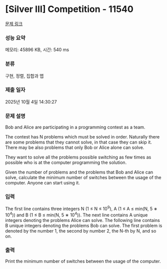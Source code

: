 # [Silver III] Competition - 11540 

[문제 링크](https://www.acmicpc.net/problem/11540) 

### 성능 요약

메모리: 45896 KB, 시간: 540 ms

### 분류

구현, 정렬, 집합과 맵

### 제출 일자

2025년 10월 4일 14:30:27

### 문제 설명

<p>Bob and Alice are participating in a programming contest as a team.</p>

<p>The contest has N problems which must be solved in order. Naturally there are some problems that they cannot solve, in that case they can skip it. There may be also problems that only Bob or Alice alone can solve.</p>

<p>They want to solve all the problems possible switching as few times as possible who is at the computer programming the solution.</p>

<p>Given the number of problems and the problems that Bob and Alice can solve, calculate the minimum number of switches between the usage of the computer. Anyone can start using it.</p>

### 입력 

 <p>The first line contains three integers N (1 ≤ N ≤ 10<sup>9</sup>), A (1 ≤ A ≤ min(N, 5 ∗ 10<sup>4</sup>)) and B (1 ≤ B ≤ min(N, 5 ∗ 10<sup>4</sup>)). The next line contains A unique integers denoting the problems Alice can solve. The following line contains B unique integers denoting the problems Bob can solve. The first problem is denoted by the number 1, the second by number 2, the N-th by N, and so on.</p>

### 출력 

 <p>Print the minimum number of switches between the usage of the computer.</p>

